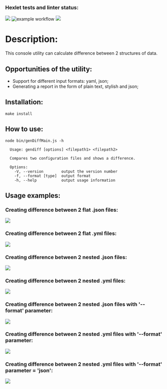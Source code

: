 ### Hexlet tests and linter status:

<a href="https://codeclimate.com/github/ElenaManukyan/frontend-project-46/maintainability"><img src="https://api.codeclimate.com/v1/badges/567e889cf3a5d076d28d/maintainability" /></a>
![example workflow](https://github.com/ElenaManukyan/frontend-project-46/actions/workflows/gendiff.yml/badge.svg)
<a href="https://codeclimate.com/github/ElenaManukyan/frontend-project-46/test_coverage"><img src="https://api.codeclimate.com/v1/badges/567e889cf3a5d076d28d/test_coverage" /></a>
# Description:
This console utility can calculate difference between 2 structures of data.
## Opportunities of the utility:
* Support for different input formats: yaml, json;
* Generating a report in the form of plain text, stylish and json;
## Installation:
`make install`
## How to use:
```
node bin/genDiffMain.js -h

  Usage: gendiff [options] <filepath1> <filepath2>

  Compares two configuration files and shows a difference.

  Options:
    -V, --version        output the version number
    -f, --format [type]  output format
    -h, --help           output usage information
```
## Usage examples:
### Creating difference between 2 flat .json files:
<a href="https://asciinema.org/a/653783" target="_blank"><img src="https://asciinema.org/a/653783.svg" /></a>
### Creating difference between 2 flat .yml files:
<a href="https://asciinema.org/a/653784" target="_blank"><img src="https://asciinema.org/a/653784.svg" /></a>
### Creating difference between 2 nested .json files:
<a href="https://asciinema.org/a/653785" target="_blank"><img src="https://asciinema.org/a/653785.svg" /></a>
### Creating difference between 2 nested .yml files:
<a href="https://asciinema.org/a/653787" target="_blank"><img src="https://asciinema.org/a/653787.svg" /></a>
### Creating difference between 2 nested .json files with '--format' parameter:
<a href="https://asciinema.org/a/653786" target="_blank"><img src="https://asciinema.org/a/653786.svg" /></a>
### Creating difference between 2 nested .yml files with '--format' parameter:
<a href="https://asciinema.org/a/653788" target="_blank"><img src="https://asciinema.org/a/653788.svg" /></a>
### Creating difference between 2 nested .yml files with '--format' parameter = 'json':
<a href="https://asciinema.org/a/653945" target="_blank"><img src="https://asciinema.org/a/653945.svg" /></a>
